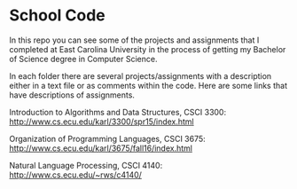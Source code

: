 # School Code

In this repo you can see some of the projects and assignments that I completed at East Carolina University in the process of getting my Bachelor of Science degree in Computer Science.

In each folder there are several projects/assignments with a description either in a text file or as comments within the code.  Here are some links that have descriptions of assignments.

Introduction to Algorithms and Data Structures, CSCI 3300: http://www.cs.ecu.edu/karl/3300/spr15/index.html

Organization of Programming Languages, CSCI 3675: http://www.cs.ecu.edu/karl/3675/fall16/index.html

Natural Language Processing, CSCI 4140: http://www.cs.ecu.edu/~rws/c4140/
